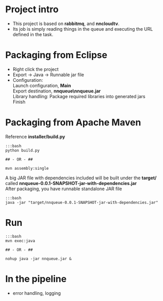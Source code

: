 Project intro
================================

-   This project is based on **rabbitmq**, and **nncloudtv**.
-   Its job is simply reading things in the queue and executing the URL defined in the task. 

Packaging from Eclipse
================================

-   Right click the project
-   Export -> Java -> Runnable jar file
-   Configuration:  
    Launch configuration, **Main**  
    Export destination, **nnqueue\nnqueue.jar**  
    Library handling: Package required libraries into generated jars  
    Finish

Packaging from Apache Maven
================================

Reference **installer/build.py**

    :::bash
    python build.py
    
    ## - OR - ##
    
    mvn assembly:single  

A big JAR file with dependencies included will be built under the **target/** called **nnqueue-0.0.1-SNAPSHOT-jar-with-dependencies.jar**  
After packaging, you have runnable standalone JAR file

    :::bash
    java -jar "target/nnqueue-0.0.1-SNAPSHOT-jar-with-dependencies.jar"

Run
================================

    :::bash
    mvn exec:java
    
    ## - OR - ##
    
    nohup java -jar nnqueue.jar &

In the pipeline
================================

-   error handling, logging

